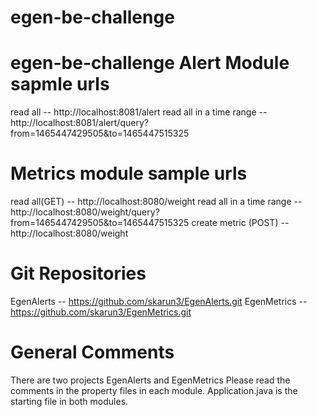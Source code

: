 # egen-be-challenge
egen-be-challenge
Alert Module sapmle urls
============================================
read all 					--  http://localhost:8081/alert
read all in a time range	--  http://localhost:8081/alert/query?from=1465447429505&to=1465447515325


Metrics module sample urls
============================================
read all(GET) 				-- http://localhost:8080/weight
read all in a time range	-- http://localhost:8080/weight/query?from=1465447429505&to=1465447515325
create metric (POST)    	-- http://localhost:8080/weight

Git Repositories
=============================================
EgenAlerts  --  https://github.com/skarun3/EgenAlerts.git
EgenMetrics -- https://github.com/skarun3/EgenMetrics.git

General Comments
=============================================
There are two projects EgenAlerts and EgenMetrics
Please read the comments in the property files in each module.
Application.java is the starting file in both modules.
